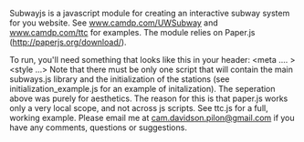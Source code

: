 Subwayjs is a javascript module for creating an interactive subway system for you website. See www.camdp.com/UWSubway and www.camdp.com/ttc for examples.
The module relies on Paper.js (http://paperjs.org/download/). 

To run, you'll need something that looks like this in your header:
        <meta .... >
        <script type="text/javascript" src="/scripts/paperjs/lib/paper.js"></script>
        <script type="text/paperscript" src="/scripts/subway.js" canvas="subway"></script>
        <style ...>
Note that there must be only one script that will contain the main subways.js library and the initialization of the stations (see initialization_example.js for an example of initalization). The seperation above was purely for aesthetics. The reason for this is that paper.js works only a very local scope, and not across js scripts. See ttc.js for a full, working example. Please email me at cam.davidson.pilon@gmail.com if you have any comments, questions or suggestions.
